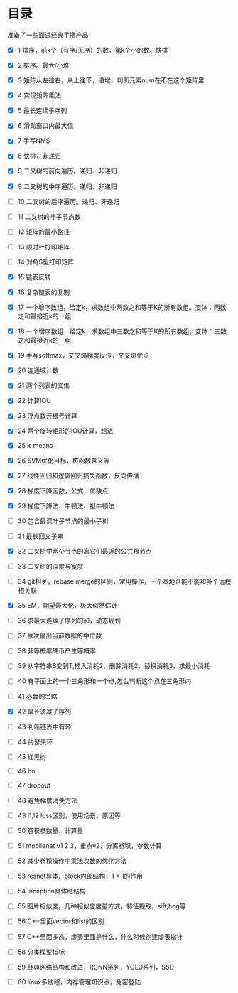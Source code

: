 # 目录
准备了一些面试经典手撸产品
- [x] 1 排序，前k个（有序/无序）的数，第k个小的数。快排
- [x] 2 排序。最大/小堆
- [x] 3 矩阵从左往右，从上往下，递增，判断元素num在不在这个矩阵里
- [x] 4 实现矩阵乘法
- [x] 5 最长连续子序列
- [x] 6 滑动窗口内最大值
- [x] 7 手写NMS
- [x] 8 快排，非递归
- [x] 9 二叉树的前向遍历。递归、非递归
- [x] 9  二叉树的中序遍历。递归、非递归
- [ ] 10 二叉树的后序遍历。递归、非递归
- [ ] 11 二叉树的叶子节点数
- [ ] 12 矩阵的最小路径
- [ ] 13 顺时针打印矩阵
- [ ] 14 对角S型打印矩阵
- [x] 15 链表反转
- [x] 16 复杂链表的复制
- [x] 17 一个增序数组，给定k，求数组中两数之和等于K的所有数组。变体：两数之和最接近k的一组
- [x] 18 一个增序数组，给定k，求数组中三数之和等于K的所有数组。变体：三数之和最接近k的一组
- [x] 19 手写softmax，交叉熵梯度反传，交叉熵优点
- [x] 20 连通域计数
- [x] 21 两个列表的交集
- [x] 22 计算IOU
- [x] 23 浮点数开根号计算
- [x] 24 两个旋转矩形的IOU计算，想法
- [x] 25 k-means
- [x] 26 SVM优化目标，核函数含义等
- [x] 27 线性回归和逻辑回归损失函数，反向传播
- [x] 28 梯度下降函数，公式，优缺点
- [x] 29 梯度下降法、牛顿法、拟牛顿法
- [ ] 30 包含最深叶子节点的最小子树
- [ ] 31 最长回文子串
- [x] 32 二叉树中两个节点的离它们最近的公共根节点
- [ ] 33 二叉树的深度与宽度
- [ ] 34 git相关，rebase merge的区别，常用操作，一个本地仓能不能和多个远程相关联
- [x] 35 EM，期望最大化，极大似然估计
- [ ] 36 求最大连续子序列的和，动态规划
- [ ] 37 依次输出当前数据的中位数
- [ ] 38 非等概率硬币产生等概率
- [ ] 39 从字符串S变到T,插入消耗2、删除消耗2、替换消耗3、求最小消耗
- [ ] 40 有平面上的一个三角形和一个点,怎么判断这个点在三角形内
- [ ] 41 必赢的策略
- [x] 42 最长递减子序列
- [ ] 43 判断链表中有环
- [ ] 44 约瑟夫环
- [ ] 45 红黑树
- [ ] 46 bn
- [ ] 47 dropout
- [ ] 48 避免梯度消失方法
- [ ] 49 l1,l2 loss区别，使用场景，原因等
- [ ] 50 卷积参数量、计算量
- [ ] 51 mobilenet v1 2 3，重点v2，分离卷积，参数计算
- [ ] 52 减少卷积操作中乘法次数的优化方法
- [ ] 53 resnet具体，block内部结构，1 * 1的作用
- [ ] 54 inception具体结结构
- [ ] 55 图片相似度，几种相似度度量方式，特征提取，sift,hog等
- [ ] 56 C++里面vector和list的区别
- [ ] 57 C++里面多态，虚表里面是什么，什么时候创建虚表指针
- [ ] 58 分类模型指标
- [ ] 59 经典网络结构和改进，RCNN系列，YOLO系列，SSD
- [ ] 60 linux多线程，内存管理知识点，免密登陆



